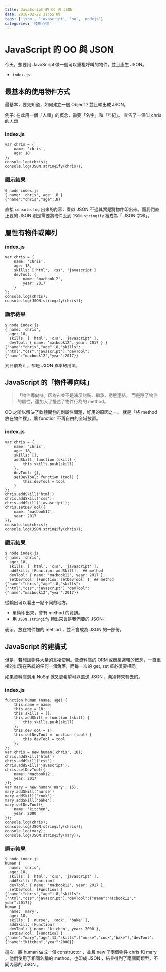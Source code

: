 ```yaml
---
title: JavaScript 的 OO 與 JSON
date: 2018-02-22 11:55:09
tags: ['json', 'javascript', 'oo', 'nodejs']
categories: '技術心得'
---
```

# JavaScript 的 OO 與 JSON

今天，想要用 JavaScript 做一個可以重複呼叫的物件，並且產生 JSON。

- `index.js`

## 最基本的使用物件方式

最基本，要先知道，如何建立一個 Object？並且輸出成 JSON。

例子:
在此用一個「人類」的概念，需要「名字」和「年紀」。
宣告了一個叫 chris 的人類

### index.js

```javascript=
var chris = {
    name: 'chris',
    age: 18
};
console.log(chris);
console.log(JSON.stringify(chris));
```

### 顯示結果

```shell=
$ node index.js
{ name: 'chris', age: 18 }
{"name":"chris","age":18}
```

直接 `console.log` 出來的內容，看似 JSON 不過其實是將物件印出來。而我們直正要的 JSON 則是需要將物件丟到 `JSON.stringify` 裡成為「 JSON 字串」。

## 屬性有物件或陣列

### index.js

```javascript=
var chris = {
    name: 'chris',
    age: 18,
    skills: ['html', 'css', 'javascript']
    devTool: {
        name: 'macbook12',
        year: 2017
    }
};
console.log(chris);
console.log(JSON.stringify(chris));
```

### 顯示結果

```shell=
$ node index.js
{ name: 'chris',
  age: 18,
  skills: [ 'html', 'css', 'javascript' ],
  devTool: { name: 'macbook12', year: 2017 } }
{"name":"chris","age":18,"skills":["html","css","javascript"],"devTool":{"name":"macbook12","year":2017}}
```

到目前為止，都是 JSON 原本的用法。

## JavaScript 的「物件導向味」

> 「物件導向味」因為它並不是演示封裝、繼承、動態連結。
而是除了物件的屬性，還加入了描述了物件行為的 method。

OO 之所以解決了軟體開發的副屬性問題，好用的原因之一。
就是「將 method 放在物件裡」，讓 function 不再自由的全域放置。


### index.js

```javascript=
var chris = {
    name: 'chris',
    age: 18,
    skills: [],
    addSkill: function (skill) {
        this.skills.push(skill)
    },
    devTool: {},
    setDevTool: function (tool) {
        this.devTool = tool
    }
};
chris.addSkill('html');
chris.addSkill('css');
chris.addSkill('javascript');
chris.setDevTool({
    name: 'macbook12',
    year: 2017
});
console.log(chris);
console.log(JSON.stringify(chris));
```

### 顯示結果

```shell=
$ node index.js
{ name: 'chris',
  age: 18,
  skills: [ 'html', 'css', 'javascript' ],
  addSkill: [Function: addSkill],  ## method
  devTool: { name: 'macbook12', year: 2017 },
  setDevTool: [Function: setDevTool] }  ## method
{"name":"chris","age":18,"skills":["html","css","javascript"],"devTool":{"name":"macbook12","year":2017}}
```

從輸出可以看出一點不同的地方。

- 單純印出來，會有 method 的資訊。
- 用 `JSON.stringify` 轉出來會是我們要的 JSON。

表示，放在物件裡的 method ，並不會成為 JSON 的一部份。

## JavaScript 的建構式

但是，若想讓物件大量的重複使用。像資料庫的 ORM 或商業邏輯的概念，一直重複的出現在系統的任何一個角落，而每一次的 get, set 都必須要相同。

如果資料庫選用 NoSql 就又更希望可以直送 JSON ，無須轉來轉去的。


### index.js

```javascript=
function human (name, age) {
    this.name = name;
    this.age = 18;
    this.skills = [];
    this.addSkill = function (skill) {
        this.skills.push(skill)
    };
    this.devTool = {};
    this.setDevTool = function (tool) {
        this.devTool = tool
    };
};
var chris = new human('chris', 18);
chris.addSkill('html');
chris.addSkill('css');
chris.addSkill('javascript');
chris.setDevTool({
    name: 'macbook12',
    year: 2017
});
var mary = new human('mary', 15);
mary.addSkill('nurse');
mary.addSkill('cook');
mary.addSkill('bake');
mary.setDevTool({
    name: 'kitchen',
    year: 2000
});
console.log(chris);
console.log(JSON.stringify(chris));
console.log(mary);
console.log(JSON.stringify(mary));
```

### 顯示結果

```shell=
$ node index.js
human {
  name: 'chris',
  age: 18,
  skills: [ 'html', 'css', 'javascript' ],
  addSkill: [Function],
  devTool: { name: 'macbook12', year: 2017 },
  setDevTool: [Function] }
{"name":"chris","age":18,"skills":["html","css","javascript"],"devTool":{"name":"macbook12","
year":2017}}
human {
  name: 'mary',
  age: 18,
  skills: [ 'nurse', 'cook', 'bake' ],
  addSkill: [Function],
  devTool: { name: 'kitchen', year: 2000 },
  setDevTool: [Function] }
{"name":"mary","age":18,"skills":["nurse","cook","bake"],"devTool":{"name":"kitchen","year":2000}}
```

這次，將 human 做成一個 constructor ，並且 new 了兩個物件 chris 和 mary ，他們使用了相同名稱的 method，也印成 JSON ，結果得到了兩個同類型，不同內容的 JSON 。

